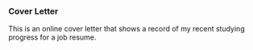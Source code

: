 ### Cover Letter
This is an online cover letter that shows a record of my recent studying progress for a job resume.
